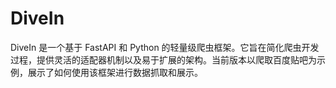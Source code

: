 # DiveIn
DiveIn 是一个基于 FastAPI 和 Python 的轻量级爬虫框架。它旨在简化爬虫开发过程，提供灵活的适配器机制以及易于扩展的架构。当前版本以爬取百度贴吧为示例，展示了如何使用该框架进行数据抓取和展示。
